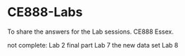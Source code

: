 # CE888-Labs
To share the answers for the Lab sessions. CE888 Essex.




not complete:
Lab 2 final part
Lab 7 the new data set
Lab 8
